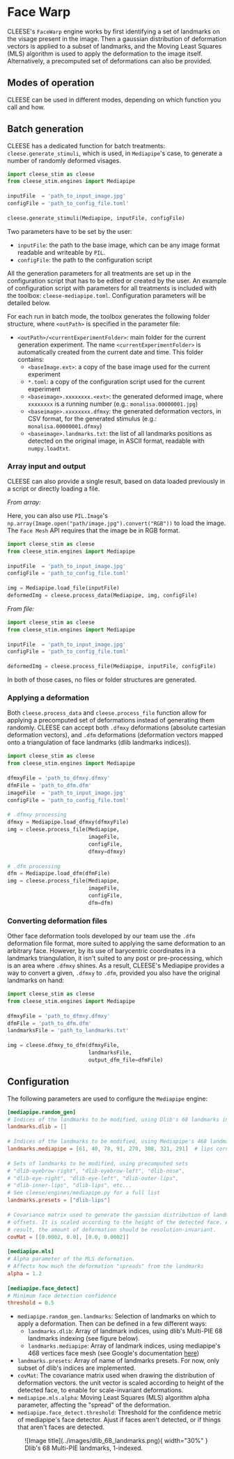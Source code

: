 # Face Warp

CLEESE's `FaceWarp` engine works by first identifying a set of landmarks on the visage present in the image. Then a gaussian distribution of
deformation vectors is applied to a subset of landmarks, and the Moving Least Squares (MLS) algorithm is used to apply the deformation to the image itself.
Alternatively, a precomputed set of deformations can also be provided.

## Modes of operation

CLEESE can be used in different modes, depending on which function you call and how. 

## Batch generation

CLEESE has a dedicated function for batch treatments: `cleese.generate_stimuli`, which is used, in `Mediapipe`'s case, to generate a number of randomly deformed visages.

``` py 
import cleese_stim as cleese
from cleese_stim.engines import Mediapipe

inputFile  = 'path_to_input_image.jpg'
configFile = 'path_to_config_file.toml'

cleese.generate_stimuli(Mediapipe, inputFile, configFile)
```

Two parameters have to be set by the user:

- `inputFile`: the path to the base image, which can be any image format readable and writeable by `PIL`.
- `configFile`: the path to the configuration script

All the generation parameters for all treatments are set up in the configuration script that has to be edited or created by the user. An example
of configuration script with parameters for all treatments is included with the toolbox: `cleese-mediapipe.toml`. Configuration parameters will be
detailed below.

For each run in batch mode, the toolbox generates the following folder structure, where `<outPath>` is specified in the parameter file:

- `<outPath>/<currentExperimentFolder>`: main folder for the current generation experiment. The name `<currentExperimentFolder>` is automatically created from the current date and time. This folder contains:
	- `<baseImage.ext>`: a copy of the base image used for the current experiment
	- `*.toml`: a copy of the configuration script used for the current experiment
	- `<baseimage>.xxxxxxxx.<ext>`: the generated deformed image, where `xxxxxxxx` is a running number (e.g.: `monalisa.00000001.jpg`)
	- `<baseimage>.xxxxxxxx.dfmxy`: the generated deformation vectors, in CSV format, for the generated stimulus (e.g.: `monalisa.00000001.dfmxy`)
	- `<baseimage>.landmarks.txt`: the list of all landmarks positions as detected on the original image, in ASCII format, readable with `numpy.loadtxt`.

### Array input and output

CLEESE can also provide a single result, based on data loaded previously in a script or directly loading a file.

*From array:* 

Here, you can also use `PIL.Image`'s `np.array(Image.open("path/image.jpg").convert("RGB"))` to load the image.
The `Face Mesh` API requires that the image be in RGB format.

```py
import cleese_stim as cleese
from cleese_stim.engines import Mediapipe

inputFile  = 'path_to_input_image.jpg'
configFile = 'path_to_config_file.toml'

img = Mediapipe.load_file(inputFile)
deformedImg = cleese.process_data(Mediapipe, img, configFile)
```

*From file:*
```py 
import cleese_stim as cleese
from cleese_stim.engines import Mediapipe

inputFile  = 'path_to_input_image.jpg'
configFile = 'path_to_config_file.toml'

deformedImg = cleese.process_file(Mediapipe, inputFile, configFile)
```

In both of those cases, no files or folder structures are generated.

### Applying a deformation

Both `cleese.process_data` and `cleese.process_file` function allow for applying a precomputed set of deformations instead of generating them
randomly. CLEESE can accept both `.dfmxy` deformations (absolute cartesian deformation vectors), and `.dfm` deformations (deformation
vectors mapped onto a triangulation of face landmarks (dlib landmarks indices)).

``` py 
import cleese_stim as cleese
from cleese_stim.engines import Mediapipe

dfmxyFile = 'path_to_dfmxy.dfmxy'
dfmFile = 'path_to_dfm.dfm'
imageFile  = 'path_to_input_image.jpg'
configFile = 'path_to_config_file.toml'

# .dfmxy processing
dfmxy = Mediapipe.load_dfmxy(dfmxyFile)
img = cleese.process_file(Mediapipe,
                          imageFile,
                          configFile,
                          dfmxy=dfmxy)

# .dfm processing
dfm = Mediapipe.load_dfm(dfmFile)
img = cleese.process_file(Mediapipe,
                          imageFile,
                          configFile,
                          dfm=dfm)
```

### Converting deformation files

Other face deformation tools developed by our team use the `.dfm` deformation file format, more suited to applying the same deformation to an
arbitrary face. However, by its use of barycentric coordinates in a landmarks triangulation, it isn't suited to any post or pre-processing, which is an area
where `.dfmxy` shines. As a result, CLEESE's Mediapipe provides a way to convert a given, `.dfmxy` to `.dfm`, provided you also have the original landmarks on hand:

```py 
import cleese_stim as cleese
from cleese_stim.engines import Mediapipe

dfmxyFile = 'path_to_dfmxy.dfmxy'
dfmFile = 'path_to_dfm.dfm'
landmarksFile = 'path_to_landmarks.txt'

img = cleese.dfmxy_to_dfm(dfmxyFile,
                          landmarksFile,
                          output_dfm_file=dfmFile)
```

## Configuration

The following parameters are used to configure the `Mediapipe` engine:

``` toml
[mediapipe.random_gen]
# Indices of the landmarks to be modified, using Dlib's 68 landmarks indexing
landmarks.dlib = []

# Indices of the landmarks to be modified, using Mediapipe's 468 landmarks indexing
landmarks.mediapipe = [61, 40, 78, 91, 270, 308, 321, 291]  # lips corners

# Sets of landmarks to be modified, using precomputed sets
# "dlib-eyebrow-right", "dlib-eyebrow-left", "dlib-nose",
# "dlib-eye-right", "dlib-eye-left", "dlib-outer-lips",
# "dlib-inner-lips", "dlib-lips", etc...
# See cleese/engines/mediapipe.py for a full list
landmarks.presets = ["dlib-lips"]

# Covariance matrix used to generate the gaussian distribution of landmarks
# offsets. It is scaled according to the height of the detected face. As a
# result, the amount of deformation should be resolution-invariant.
covMat = [[0.0002, 0.0], [0.0, 0.0002]]

[mediapipe.mls]
# Alpha parameter of the MLS deformation.
# Affects how much the deformation "spreads" from the landmarks
alpha = 1.2

[mediapipe.face_detect]
# Minimum face detection confidence
threshold = 0.5
```

- `mediapipe.random_gen.landmarks`: Selection of landmarks on which to apply a deformation. Then can be defined in a few different ways:
	- `landmarks.dlib`: Array of landmark indices, using dlib's Multi-PIE 68 landmarks indexing (see figure below).
	- `landmarks.mediapipe`: Array of landmark indices, using mediapipe's 468 vertices face mesh (see Google's documentation [here](https://github.com/google/mediapipe/blob/master/mediapipe/modules/face_geometry/data/canonical_face_model_uv_visualization.png))
- `landmarks.presets`: Array of name of landmarks presets. For now, only subset of dlib's indices are implemented.
- `covMat`: The covariance matrix used when drawing the distribution of deformation vectors. the unit vector is scaled according to height of the detected face, to enable for scale-invariant deformations.
- `mediapipe.mls.alpha`: Moving Least Squares (MLS) algorithm alpha parameter, affecting the "spread" of the deformation.
- `mediapipe.face_detect.threshold`: Threshold for the confidence metric of mediapipe's face detector. Ajust if faces aren't detected, or if things that aren't faces are detected.


<figure markdown="span">
  ![Image title](../images/dlib_68_landmarks.png){ width="30%" }
  <figcaption>Dlib's 68 Multi-PIE landmarks, 1-indexed.</figcaption>
</figure>

